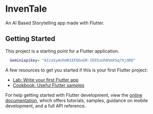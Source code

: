 # InvenTale

An AI Based Storytelling app made with Flutter.

## Getting Started

This project is a starting point for a Flutter application.


```bash
  Geminiapikey= "AIzaSyAnhmR1EFQGoGR-IE0Iunh0VmX5q7Xjd0Q"
```

A few resources to get you started if this is your first Flutter project:

- [Lab: Write your first Flutter app](https://docs.flutter.dev/get-started/codelab)
- [Cookbook: Useful Flutter samples](https://docs.flutter.dev/cookbook)

For help getting started with Flutter development, view the
[online documentation](https://docs.flutter.dev/), which offers tutorials,
samples, guidance on mobile development, and a full API reference.

